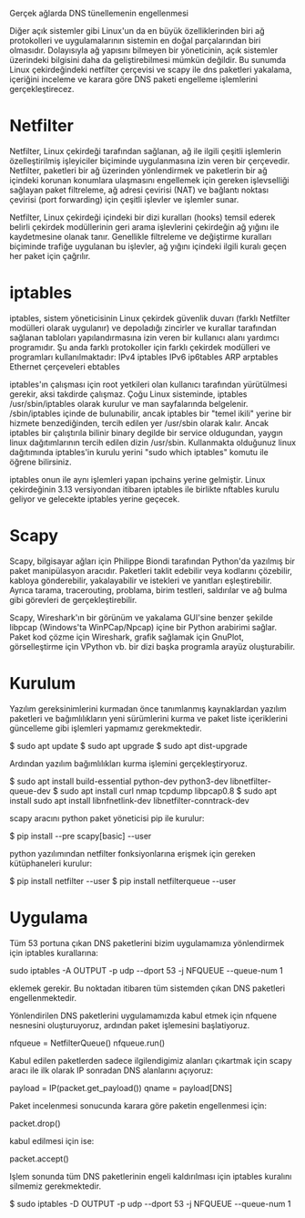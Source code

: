 Gerçek ağlarda DNS tünellemenin engellenmesi

Diğer açık sistemler gibi Linux'un da en büyük özelliklerinden biri ağ
protokolleri ve uygulamalarının sistemin en doğal parçalarından biri olmasıdır.
Dolayısıyla ağ yapısını bilmeyen bir yöneticinin, açık sistemler üzerindeki
bilgisini daha da geliştirebilmesi mümkün değildir. Bu sunumda Linux çekirdeğindeki netfilter
çerçevisi ve scapy ile dns paketleri yakalama, içeriğini inceleme ve karara göre DNS paketi engelleme işlemlerini gerçekleştirecez.

# Netfilter

Netfilter, Linux çekirdeği tarafından sağlanan, ağ ile ilgili çeşitli işlemlerin özelleştirilmiş işleyiciler biçiminde uygulanmasına izin veren bir çerçevedir. Netfilter, paketleri bir ağ üzerinden yönlendirmek ve paketlerin bir ağ içindeki korunan konumlara ulaşmasını engellemek için gereken işlevselliği sağlayan paket filtreleme, ağ adresi çevirisi (NAT) ve bağlantı noktası çevirisi (port forwarding) için çeşitli işlevler ve işlemler sunar.

Netfilter, Linux çekirdeği içindeki bir dizi kuralları (hooks) temsil ederek belirli çekirdek modüllerinin geri arama işlevlerini çekirdeğin ağ yığını ile kaydetmesine olanak tanır. Genellikle filtreleme ve değiştirme kuralları biçiminde trafiğe uygulanan bu işlevler, ağ yığını içindeki ilgili kuralı geçen her paket için çağrılır.

# iptables
iptables, sistem yöneticisinin Linux çekirdek güvenlik duvarı (farklı Netfilter modülleri olarak uygulanır) ve depoladığı zincirler ve kurallar tarafından sağlanan tabloları yapılandırmasına izin veren bir kullanıcı alanı yardımcı programıdır. Şu anda farklı protokoller için farklı çekirdek modülleri ve programları kullanılmaktadır:
IPv4 iptables
IPv6 ip6tables
ARP arptables
Ethernet çerçeveleri ebtables

iptables'ın çalışması için root yetkileri olan kullanıcı tarafından yürütülmesi gerekir, aksi takdirde çalışmaz. Çoğu Linux sisteminde, iptables /usr/sbin/iptables olarak kurulur ve man sayfalarında belgelenir. /sbin/iptables içinde de bulunabilir, ancak iptables bir "temel ikili" yerine bir hizmete benzediğinden, tercih edilen yer /usr/sbin olarak kalır.
Ancak iptables bir çalıştırıla bilinir binary degilde bir service oldugundan, yaygın linux dağıtımlarının tercih edilen dizin /usr/sbin. Kullanmakta olduğunuz linux dağıtımında iptables'in kurulu yerini "sudo which iptables" komutu ile öğrene bilirsiniz.

iptables onun ile aynı işlemleri yapan ipchains yerine gelmiştir. Linux çekirdeğinin 3.13 versiyondan itibaren iptables ile birlikte nftables kurulu geliyor ve gelecekte iptables yerine geçecek.

# Scapy

Scapy, bilgisayar ağları için Philippe Biondi tarafından Python'da yazılmış bir paket manipülasyon aracıdır. Paketleri taklit edebilir veya kodlarını çözebilir, kabloya gönderebilir, yakalayabilir ve istekleri ve yanıtları eşleştirebilir. Ayrıca tarama, tracerouting, problama, birim testleri, saldırılar ve ağ bulma gibi görevleri de gerçekleştirebilir.

Scapy, Wireshark'ın bir görünüm ve yakalama GUI'sine benzer şekilde libpcap (Windows'ta WinPCap/Npcap) içine bir Python arabirimi sağlar. Paket kod çözme için Wireshark, grafik sağlamak için GnuPlot, görselleştirme için VPython vb. bir dizi başka programla arayüz oluşturabilir.

# Kurulum
Yazılım gereksinimlerini kurmadan önce tanımlanmış kaynaklardan yazılım paketleri ve bağımlılıkların yeni sürümlerini kurma ve paket liste içeriklerini güncelleme gibi işlemleri yapmamız gerekmektedir.

$ sudo apt update
$ sudo apt upgrade
$ sudo apt dist-upgrade

Ardından yazılım bağımlılıkları kurma işlemini gerçekleştiryoruz.

$ sudo apt install build-essential python-dev python3-dev libnetfilter-queue-dev
$ sudo apt install curl nmap tcpdump libpcap0.8
$ sudo apt install sudo apt install libnfnetlink-dev libnetfilter-conntrack-dev

scapy aracını python paket yöneticisi pip ile kurulur:

$ pip install --pre scapy[basic] --user

python yazılımından netfilter fonksiyonlarına erişmek için gereken kütüphaneleri kurulur:

$ pip install netfilter --user
$ pip install netfilterqueue --user

# Uygulama

Tüm 53 portuna çıkan DNS paketlerini bizim uygulamamıza yönlendirmek için iptables kurallarına:

sudo iptables -A OUTPUT -p udp --dport 53 -j NFQUEUE --queue-num 1

eklemek gerekir. Bu noktadan itibaren tüm sistemden çıkan DNS paketleri engellenmektedir.

Yönlendirilen DNS paketlerini uygulamamızda kabul etmek için nfquene nesnesini oluşturuyoruz, ardından paket işlemesini başlatiyoruz.

nfqueue = NetfilterQueue()
nfqueue.run()

Kabul edilen paketlerden sadece ilgilendigimiz alanları çıkartmak için scapy aracı ile ilk olarak IP sonradan DNS alanlarını açıyoruz:

payload = IP(packet.get_payload())
qname = payload[DNS]

Paket incelenmesi sonucunda karara göre paketin engellenmesi için:

packet.drop()

kabul edilmesi için ise:

packet.accept()

Işlem sonunda tüm DNS paketlerinin engeli kaldırılması için iptables kuralını silmemiz gerekmektedir.

$ sudo iptables -D OUTPUT -p udp --dport 53 -j NFQUEUE --queue-num 1
